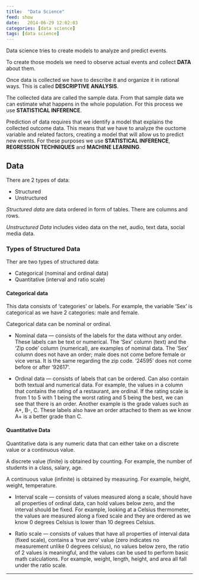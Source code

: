 ```yaml
---
title:  "Data Science"
feed: show
date:   2014-06-29 12:02:03
categories: [data science]
tags: [data science]
---
```


Data science tries to create models to analyze and predict events.

To create those models we  need to observe actual events and collect __DATA__ about them.

Once data is collected we have to describe it and organize it in rational ways. This is called __DESCRIPTIVE ANALYSIS__.

The collected data are called the sample data. From that sample data we can estimate what happens in the whole population. For this process  we use __STATISTICAL INFERENCE__.

Prediction of data requires that we identify a model that explains the collected outcome data. This means that we have to analyze the ouctome variable and related factors, creating a model that will allow us to predict new events.  For these purposes we use __STATISTICAL INFERENCE__, __REGRESSION TECHNIQUES__ and __MACHINE LEARNING__.

## Data

There are 2 types of data:
* Structured
* Unstructured
  
_Structured data_ are data ordered in form of tables. There are columns and rows.

_Unstructured Data_ includes video data on the net, audio, text data, social media data.

### Types of Structured Data

Ther are two types of structured data:
* Categorical (nominal and ordinal data)
* Quantitative (interval and ratio scale)

#### Categorical data

This data consists of ‘categories’ or labels. For example, the variable ‘Sex’ is categorical as we have 2 categories: male and female. 

Categorical data can be nominal or ordinal.

* Nominal data — consists of the labels for the data without any order. These labels can be text or numerical. The ‘Sex’ column (text) and the ‘Zip code’ column (numerical), are examples of nominal data. The ‘Sex’ column does not have an order; male does not come before female or vice versa. It is the same regarding the zip code. ‘24595’ does not come before or after ‘92617’.

* Ordinal data — consists of labels that can be ordered. Can also contain both textual and numerical data. For example, the values in a column that contains the rating of a restaurant, are ordinal. If the rating scale is from 1 to 5 with 1 being the worst rating and 5 being the best, we can see that there is an order. Another example is the grade values such as A+, B-, C. These labels also have an order attached to them as we know A+ is a better grade than C.
  
#### Quantitative Data

Quantitative data is any numeric data that can either take on a discrete value or a continuous value.

A discrete value (finite) is obtained by counting. For example, the number of students in a class, salary, age.

A continuous value (infinite) is obtained by measuring. For example, height, weight, temperature.

* Interval scale — consists of values measured along a scale, should have all properties of ordinal data, can hold values below zero, and the interval should be fixed. For example, looking at a Celsius thermometer, the values are measured along a fixed scale and they are ordered as we know 0 degrees Celsius is lower than 10 degrees Celsius.

* Ratio scale — consists of values that have all properties of interval data (fixed scale), contains a ‘true zero’ value (zero indicates no measurement unlike 0 degrees celsius), no values below zero, the ratio of 2 values is meaningful, and the values can be used to perform basic math calculations. For example, weight, length, height, and area all fall under the ratio scale.

---


